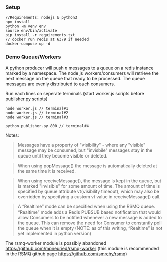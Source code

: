 ### Setup 
```
//Requirements: nodejs & python3
npm install
python -m venv env
source env/bin/activate
pip install -r requirements.txt
// docker run redis at 6379 if needed
docker-compose up -d
```

### Demo Queue/Workers
A python producer will push *n* messages to a queue on a redis instance marked by a namespace. 
The node js workers/consumers will retrieve the next message on the queue that ready to be processed.
The queue messages are evenly distributed to each consumers. 

Run each lines on seperate terminals (start worker.js scripts before publisher.py scripts)
```
node worker.js // terminal#1
node worker.js // terminal#2
node worker.js // terminal#3

python publisher.py 800 // terminal#4
```

Notes:

> Messages have a property of "visibility" - where any "visible" message may be consumed, but "invisbile" messages stay in the queue until they become visible or deleted.

> When using popMessage() the message is automatically deleted at the same time it is received.

> When using receiveMessage(), the message is kept in the queue, but is marked "invisible" for some amount of time. The amount of time is specified by queue attribute vt(visibility timeout), which may also be overridden by specifying a custom vt value in receiveMessage() call.

> A “Realtime” mode can be specified when using the RSMQ queue. “Realtime” mode adds a Redis PUBSUB based notification that would allow Consumers to be notified whenever a new message is added to the queue. This can remove the need for Consumer to constantly poll the queue when it is empty (NOTE: as of this writing, “Realtime” is not yet implemented in python version)

The rsmq-worker module is possibly abandoned https://github.com/mpneuried/rsmq-worker 
(this module is recommended in the RSMQ github page https://github.com/smrchy/rsmq)